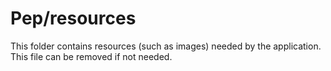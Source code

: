 # Pep/resources

This folder contains resources (such as images) needed by the application. This file can
be removed if not needed.
